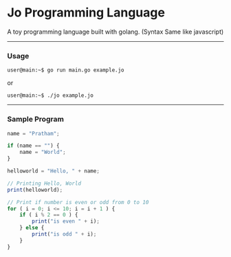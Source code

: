 # Jo Programming Language

A toy programming language built with golang. (Syntax Same like javascript)

---
### Usage

```console
user@main:~$ go run main.go example.jo
```
or

```console
user@main:~$ ./jo example.jo
```
---
### Sample Program
```js
name = "Pratham";

if (name == "") {
    name = "World";
}

helloworld = "Hello, " + name;

// Printing Hello, World
print(helloworld);

// Print if number is even or odd from 0 to 10
for ( i = 0; i <= 10; i = i + 1 ) {
    if ( i % 2 == 0 ) {
        print("is even " + i);
    } else {
        print("is odd " + i);
    }
}
```